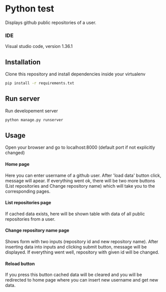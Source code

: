 # Python test

Displays github public repositories of a user.

### IDE
Visual studio code, version 1.36.1

## Installation

Clone this repository and install dependencies inside your virtualenv

```bash
pip install -r requirements.txt
```

## Run server
Run developement server
```bash
python manage.py runserver
```
## Usage
Open your browser and go to localhost:8000 (default port if not explicitly changed)

#### Home page
Here you can enter username of a github user. After 'load data' button click, message will apear.
If everything went ok, there will be two more buttons (List repositories and Change repository name) which will take 
you to the corresponding pages.

#### List repositories page
If cached data exists, here will be shown table with data of all public repositories from a user.

#### Change repository name page
Shows form with two inputs (repository id and new repository name). After inserting data into inputs and clicking submit button, message will be displayed. If everything went well, repository with given id will be changed.

#### Reload button
If you press this button cached data will be cleared and you will be redirected to home page where you can insert new username and get new data.